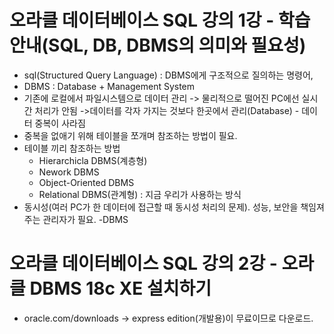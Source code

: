 # 오라클 데이터베이스 SQL 강의 1강 - 학습안내(SQL, DB, DBMS의 의미와 필요성)
* sql(Structured Query Language) : DBMS에게 구조적으로 질의하는 명령어, 
* DBMS : Database + Management System
* 기존에 로컬에서 파일시스템으로 데이터 관리 -> 물리적으로 떨어진 PC에선 실시간 처리가 안됨 ->데이터를 각자 가지는 것보다 한곳에서 관리(Database) - 데이터 중복이 사라짐 
* 중복을 없애기 위해 테이블을 쪼개며 참조하는 방법이 필요.
* 테이블 끼리 참조하는 방법
   * Hierarchicla DBMS(계층형)
   * Nework DBMS
   * Object-Oriented DBMS
   * Relational DBMS(관계형) : 지금 우리가 사용하는 방식 
* 동시성(여러 PC가 한 데이터에 접근할 때 동시성 처리의 문제). 성능, 보안을 책임져주는 관리자가 필요. -DBMS

# 오라클 데이터베이스 SQL 강의 2강 - 오라클 DBMS 18c XE 설치하기
* oracle.com/downloads -> express edition(개발용)이 무료이므로 다운로드.
